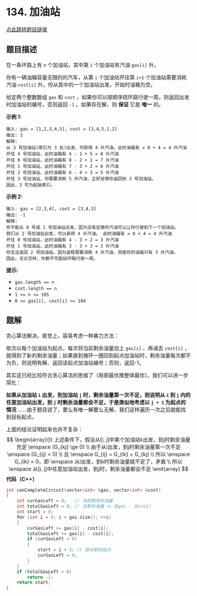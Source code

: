 # 134. 加油站

[点此跳转题目链接](https://leetcode.cn/problems/gas-station/description/)

## 题目描述

在一条环路上有 `n` 个加油站，其中第 `i` 个加油站有汽油 `gas[i]` 升。

你有一辆油箱容量无限的的汽车，从第 `i` 个加油站开往第 `i+1` 个加油站需要消耗汽油 `cost[i]` 升。你从其中的一个加油站出发，开始时油箱为空。

给定两个整数数组 `gas` 和 `cost` ，如果你可以按顺序绕环路行驶一周，则返回出发时加油站的编号，否则返回 `-1` 。如果存在解，则 **保证** 它是 **唯一** 的。

 

**示例 1:**

```
输入: gas = [1,2,3,4,5], cost = [3,4,5,1,2]
输出: 3
解释:
从 3 号加油站(索引为 3 处)出发，可获得 4 升汽油。此时油箱有 = 0 + 4 = 4 升汽油
开往 4 号加油站，此时油箱有 4 - 1 + 5 = 8 升汽油
开往 0 号加油站，此时油箱有 8 - 2 + 1 = 7 升汽油
开往 1 号加油站，此时油箱有 7 - 3 + 2 = 6 升汽油
开往 2 号加油站，此时油箱有 6 - 4 + 3 = 5 升汽油
开往 3 号加油站，你需要消耗 5 升汽油，正好足够你返回到 3 号加油站。
因此，3 可为起始索引。
```

**示例 2:**

```
输入: gas = [2,3,4], cost = [3,4,3]
输出: -1
解释:
你不能从 0 号或 1 号加油站出发，因为没有足够的汽油可以让你行驶到下一个加油站。
我们从 2 号加油站出发，可以获得 4 升汽油。 此时油箱有 = 0 + 4 = 4 升汽油
开往 0 号加油站，此时油箱有 4 - 3 + 2 = 3 升汽油
开往 1 号加油站，此时油箱有 3 - 3 + 3 = 3 升汽油
你无法返回 2 号加油站，因为返程需要消耗 4 升汽油，但是你的油箱只有 3 升汽油。
因此，无论怎样，你都不可能绕环路行驶一周。
```

 

**提示:**

- `gas.length == n`
- `cost.length == n`
- `1 <= n <= 105`
- `0 <= gas[i], cost[i] <= 104`



## 题解

贪心算法解决。直觉上，容易考虑一种暴力方法：

依次以每个加油站为起点，每次将当前剩余油量加上 `gas[i]` 、再减去 `cost[i]` ，就得到了新的剩余油量；如果直到循环一圈回到起点加油站时，剩余油量每次都不为负，则说明有解、返回该起点加油站编号；否则，返回-1。

其实这已经比较符合贪心算法的思维了（局部最优推整体最优）。我们可以进一步简化：

**如果从加油站 `i` 出发，到加油站 `j` 时，剩余油量第一次不足，则说明从 `i` 到 `j` 内的任意加油站出发，到 `j` 时剩余油量都会不足，于是类似地考虑以 `j + 1` 为起点的情况** ......由于题目说了，要么有唯一解要么无解，我们这样遍历一次之后就能找到目标起点。

上面的结论证明起来也并不复杂：
$$
\begin{array}{l}
上述条件下，假设从[i, j]中某个加油站k出发，到j时剩余油量充足 \enspace (G_{kj} \ge 0) \\
由于从i出发，到j时剩余油量第一次不足 \enspace (G_{ij} < 0) \\
且 \enspace G_{ij} = G_{ik} + G_{kj} \\
所以 \enspace G_{ik} < 0，即 \enspace 从i出发，到k时剩余油量就不足了，矛盾 \\
所以 \enspace 从[i, j]中任意加油站出发，到j时，剩余油量都会不足
\end{array}
$$
**代码（C++）**

```cpp
int canCompleteCircuit(vector<int> &gas, vector<int> &cost)
{
    int curGasLeft = 0;   // 当前剩余的油量
    int totalGasLeft = 0; // 总剩余油量（= 总gas - 总cost）
    int start = 0;
    for (int i = 0; i < gas.size(); ++i)
    {
        curGasLeft += gas[i] - cost[i];
        totalGasLeft += gas[i] - cost[i];
        if (curGasLeft < 0)
        {
            start = i + 1; // 尝试新的起点
            curGasLeft = 0;
        }
    }
    if (totalGasLeft < 0)
        return -1;
    return start;
}
```

